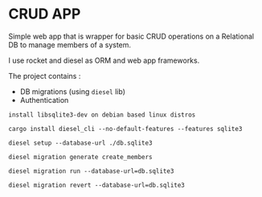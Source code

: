 # CRUD APP

Simple web app that is wrapper for basic CRUD operations on a Relational DB to manage members of 
a system.

I use rocket and diesel as ORM and web app frameworks.

The project contains :
- DB migrations (using `` diesel `` lib)
- Authentication

```
install libsqlite3-dev on debian based linux distros

cargo install diesel_cli --no-default-features --features sqlite3

diesel setup --database-url ./db.sqlite3

diesel migration generate create_members

diesel migration run --database-url=db.sqlite3

diesel migration revert --database-url=db.sqlite3
```